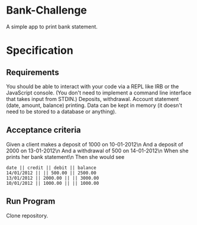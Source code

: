 # Bank-Challenge

A simple app to print bank statement.

# Specification
## Requirements
You should be able to interact with your code via a REPL like IRB or the JavaScript console. (You don't need to implement a command line interface that takes input from STDIN.)
Deposits, withdrawal.
Account statement (date, amount, balance) printing.
Data can be kept in memory (it doesn't need to be stored to a database or anything).
## Acceptance criteria
Given a client makes a deposit of 1000 on 10-01-2012\n
And a deposit of 2000 on 13-01-2012\n
And a withdrawal of 500 on 14-01-2012\n
When she prints her bank statement\n
Then she would see

```
date || credit || debit || balance
14/01/2012 || || 500.00 || 2500.00
13/01/2012 || 2000.00 || || 3000.00
10/01/2012 || 1000.00 || || 1000.00
```

## Run Program
Clone repository.
